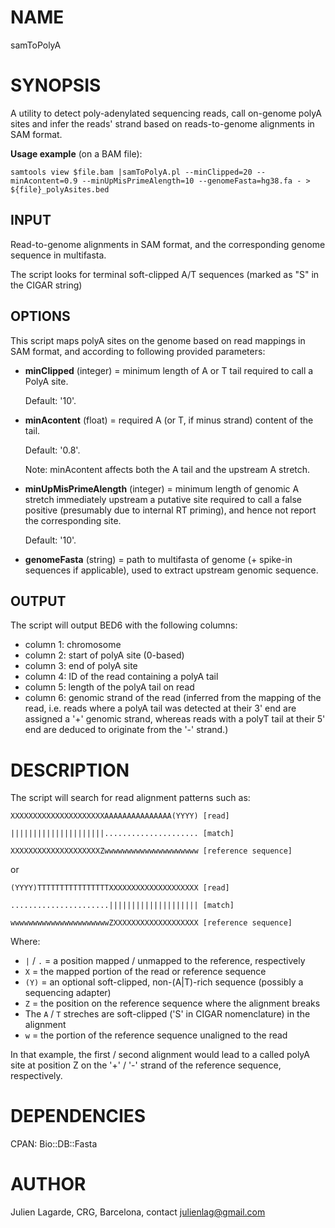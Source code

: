 # NAME

samToPolyA

# SYNOPSIS

A utility to detect poly-adenylated sequencing reads, call on-genome polyA sites and infer the reads' strand based on reads-to-genome alignments in SAM format.

**Usage example** (on a BAM file):

`samtools view $file.bam |samToPolyA.pl --minClipped=20 --minAcontent=0.9 --minUpMisPrimeAlength=10 --genomeFasta=hg38.fa - > ${file}_polyAsites.bed`

## INPUT

Read-to-genome alignments in SAM format, and the corresponding genome sequence in multifasta.

The script looks for terminal soft-clipped A/T sequences (marked as "S" in the CIGAR string)

## OPTIONS

This script maps polyA sites on the genome based on read mappings in SAM format, and according to following provided parameters:

- **minClipped** (integer) = minimum length of A or T tail required to call a PolyA site.

    Default: '10'.

- **minAcontent** (float) = required A (or T, if minus strand) content of the tail.

    Default: '0.8'.

    Note: minAcontent affects both the A tail and the upstream A stretch.

- **minUpMisPrimeAlength** (integer) = minimum length of genomic A stretch immediately upstream a putative site required to call a false positive (presumably due to internal RT priming), and hence not report the corresponding site.

    Default: '10'.

- **genomeFasta** (string) = path to multifasta of genome (+ spike-in sequences if applicable), used to extract upstream genomic sequence.

## OUTPUT

The script will output BED6 with the following columns:

- column 1: chromosome
- column 2: start of polyA site (0-based)
- column 3: end of polyA site
- column 4: ID of the read containing a polyA tail
- column 5: length of the polyA tail on read
- column 6: genomic strand of the read (inferred from the mapping of the read, i.e. reads where a polyA tail was detected at their 3' end are assigned a '+' genomic strand, whereas reads with a polyT tail at their 5' end are deduced to originate from the '-' strand.)

# DESCRIPTION

The script will search for read alignment patterns such as:

`XXXXXXXXXXXXXXXXXXXXXAAAAAAAAAAAAAAA(YYYY) [read]`

`|||||||||||||||||||||..................... [match]`

`XXXXXXXXXXXXXXXXXXXXZwwwwwwwwwwwwwwwwwwwww [reference sequence]`

or

`(YYYY)TTTTTTTTTTTTTTTTXXXXXXXXXXXXXXXXXXXX [read]`

`......................|||||||||||||||||||| [match]`

`wwwwwwwwwwwwwwwwwwwwwwZXXXXXXXXXXXXXXXXXXX [reference sequence]`

Where:

- `|` / `.` = a position mapped / unmapped to the reference, respectively
- `X` = the mapped portion of the read or reference sequence
- `(Y)` = an optional soft-clipped, non-(A|T)-rich sequence (possibly a sequencing adapter)
- `Z` = the position on the reference sequence where the alignment breaks
- The `A` / `T` streches are soft-clipped ('S' in CIGAR nomenclature) in the alignment
- `w` = the portion of the reference sequence unaligned to the read

In that example, the first / second alignment would lead to a called polyA site at position Z on the '+' / '-' strand of the reference sequence, respectively.

# DEPENDENCIES

CPAN: Bio::DB::Fasta

# AUTHOR

Julien Lagarde, CRG, Barcelona, contact julienlag@gmail.com
